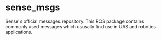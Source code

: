 # sense_msgs
Sense's official messages repository. This ROS package contains commonly used messages which ususally find use in UAS and robotics applications.
